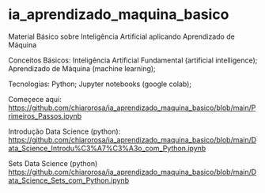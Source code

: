 # ia_aprendizado_maquina_basico
Material Básico sobre Inteligência Artificial aplicando Aprendizado de Máquina

Conceitos Básicos:
Inteligência Artificial Fundamental (artificial intelligence);
Aprendizado de Máquina (machine learning);

Tecnologias:
Python;
Jupyter notebooks (google colab);

Começece aqui:
https://github.com/chiarorosa/ia_aprendizado_maquina_basico/blob/main/Primeiros_Passos.ipynb

Introdução Data Science (python):
https://github.com/chiarorosa/ia_aprendizado_maquina_basico/blob/main/Data_Science_Introdu%C3%A7%C3%A3o_com_Python.ipynb

Sets Data Science (python)
https://github.com/chiarorosa/ia_aprendizado_maquina_basico/blob/main/Data_Science_Sets_com_Python.ipynb
